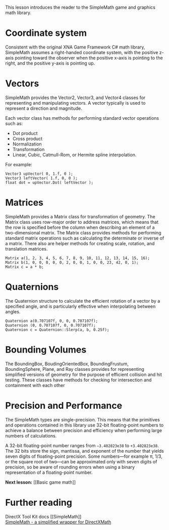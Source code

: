 This lesson introduces the reader to the SimpleMath game and graphics math library.

# Coordinate system
Consistent with the original XNA Game Framework C# math library, SimpleMath assumes a right-handed coordinate system, with the positive z-axis pointing toward the observer when the positive x-axis is pointing to the right, and the positive y-axis is pointing up.

# Vectors
SimpleMath provides the Vector2, Vector3, and Vector4 classes for representing and manipulating vectors. A vector typically is used to represent a direction and magnitude. 

Each vector class has methods for performing standard vector operations such as:
* Dot product 
* Cross product 
* Normalization 
* Transformation 
* Linear, Cubic, Catmull-Rom, or Hermite spline interpolation. 

For example:

    Vector3 upVector( 0, 1.f, 0 );
    Vector3 leftVector( 1.f, 0, 0 );
    float dot = upVector.Dot( leftVector );

# Matrices
SimpleMath provides a Matrix class for transformation of geometry. The Matrix class uses row-major order to address matrices, which means that the row is specified before the column when describing an element of a two-dimensional matrix. The Matrix class provides methods for performing standard matrix operations such as calculating the determinate or inverse of a matrix. There also are helper methods for creating scale, rotation, and translation matrices. 

    Matrix a(1, 2, 3, 4, 5, 6, 7, 8, 9, 10, 11, 12, 13, 14, 15, 16);
    Matrix b(1, 0, 0, 0, 0, 0, 2, 0, 0, 1, 0, 0, 23, 42, 0, 1);
    Matrix c = a * b;

# Quaternions
The Quaternion structure to calculate the efficient rotation of a vector by a specified angle, and is particularly effective when interpolating between angles.

    Quaternion a(0.707107f, 0, 0, 0.707107f);
    Quaternion (0, 0.707107f, 0, 0.707107f);
    Quaternion c = Quaternion::Slerp(a, b, 0.25f);

# Bounding Volumes
The BoundingBox, BoudingOrientedBox, BoundingFrustum, BoundingSphere, Plane, and Ray classes provides for representing simplified versions of geometry for the purpose of efficient collision and hit testing. These classes have methods for checking for intersection and containment with each other

# Precision and Performance
The SimpleMath types are single-precision. This means that the primitives and operations contained in this library use 32-bit floating-point numbers to achieve a balance between precision and efficiency when performing large numbers of calculations. 

A 32-bit floating-point number ranges from ``–3.402823e38`` to ``+3.402823e38``. The 32 bits store the sign, mantissa, and exponent of the number that yields seven digits of floating-point precision. Some numbers—for example π, 1/3, or the square root of two—can be approximated only with seven digits of precision, so be aware of rounding errors when using a binary representation of a floating-point number. 

**Next lesson:** [[Basic game math]]

# Further reading
DirectX Tool Kit docs [[SimpleMath]]  
[SimpleMath - a simplified wrapper for DirectXMath](http://blogs.msdn.com/b/shawnhar/archive/2013/01/08/simplemath-a-simplified-wrapper-for-directxmath.aspx)